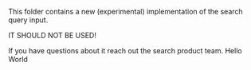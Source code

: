 This folder contains a new (experimental) implementation of the search query
input.

IT SHOULD NOT BE USED!

If you have questions about it reach out the search product team.
Hello World
